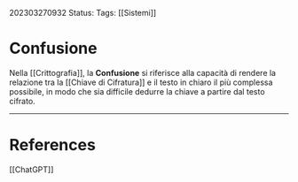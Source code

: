 202303270932
Status: 
Tags: [[Sistemi]]

# Confusione
Nella [[Crittografia]], la **Confusione** si riferisce alla capacità di rendere la relazione tra la [[Chiave di Cifratura]] e il testo in chiaro il più complessa possibile, in modo che sia difficile dedurre la chiave a partire dal testo cifrato.


---
# References
[[ChatGPT]]